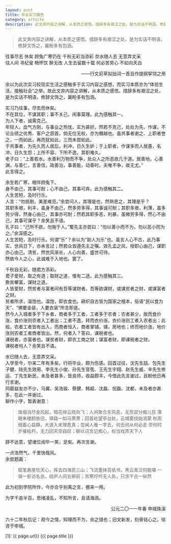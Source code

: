 ```yaml
---
layout: post
title: 毕业实习报告
category: article
description: 此文弃内容之讲解，从本质之感悟。措辞多有艰涩之处，是为实话不明语，修辞文饰之，冀盼多有包涵。
---
```

<blockquote>此文弃内容之讲解，从本质之感悟。措辞多有艰涩之处，是为实话不明语，修辞文饰之，冀盼多有包涵。</blockquote>
  
往事尽去 休矣 顾兔广寒仍在 千秋无彩当添彩 奈水随人去 无意弄文采  
往人间 寻纪叟 畅怀饮 醉无改 人生去留数十载 何必苦劳心 不如向天白  
<p align="right">——行文前草拟拙词一首且作提纲挈领之用</p>
余以为此次实习较现实生活之感触多于实习内容之感想，而实习本质亦为“体验生活，接触社会”之举。故此文弃内容之讲解，从本质之感悟。措辞多有艰涩之处，是为实话不明语，修辞文饰之，冀盼多有包涵。  

实习乃往事，尽去而休矣。  
不在其位，不谋其职；事不关己，闲事莫理。此为感触其一。  
为人下者，诚需克己。  
年轻人，血气方刚，与事业之热忱，实为甚好。然若不克己，处处为先、作谋，不论业绩之优秀、客户之颔首，倘无位无权，亦为僭越也。虽共事者谢之、上职者誉之，一而如此，再而犹如此，三而未尝如此。  
于共事者，为先久而人居后，利冲，日久生妒；于上职者，作谋多而人居愚，名冲，日久生怨；上所不容、下所不逸，其职难久。  
老子曰：“上善若水。水善利万物而不争，处众人之所恶故几于道。居善地，心善渊，与善仁，言善信，政善治，事善能，动善时。夫唯不争，故无尤。”  
此言得之。  

余生若广寒，相伴顾兔下。  
身不由己，其事可耐；心不由己，其事可弃。此为感触其二。  
人生苦短，及时行乐。  
人言：“勿挑剔，美差难觅。”余尝问人，其理是也，然熟思之，其理是乎？  
其职多艰，利丰，虽身不由己，然多劳多得，其事诚可耐；其职多艰，利薄，虽多劳少得，然身心由己，其事亦可耐；然若其职多恶，利暴，虽微劳多得，然心不由己，其事可谋乎？余笑且不语。  
孔子曰：“己所不欲，勿施于人。”蜀先主亦尝曰：“勿以善小而不为，勿以恶小而为之。”余深感之。  
人生苦短，及时行乐。何谓“乐”？余以为“助人为乐”也。虽言人心不古，此乃事实，世风日下，亦未言过；然若众皆遵先主之嘱、效孔孟之风，授职心由己，谋职亦心由己。清贫，然世风渐长，人心向善，盛世可待。  
然依今人之心，此诚难于入地也。罢了。  

千秋自无彩，随君方添彩。  
君子爱财，取之有道；取财之道，惟有二途。此为感触其三。  
欺贫攀富，谋财之道。  
人皆爱财，然贫者与富者间有吾等谋财者。吾等欲谋财，或谋贫者之财，或谋富者之财。  
贫者所求，温饱也。温饱，即衣食也。耕织自古皆为国家之根本，俗语“民以食为天”、“佛要金装，人要衣装”所言即是。  
然今人入城者多于下乡者，商者多于工者，工者多于农者；农者甚少，故而食价涨，食价涨则农者入工者出；工者不逸，转而衣价涨，衣价涨则工者入农者出；此般，农者工者皆有出入，而商者恒入，商者掌铺，铺，房地也；终而地价涨，地价涨则农者工者商者皆出。然，何者入？答曰，课税者也。  
课税者，亦富者也。谋贫者财，即农工商之财；谋富者财，即课税者之财。  
课税者何人？余笑且不语。  

水已随人去，无意弄文采。  
入学至今，尔来二年有多矣。行将毕业，颇为伤感。回首过往，沈先生喆、包先生子健、陆先生效用、李先生小俊、孙先生音弦、王先生宇翔、赵先生威、辛先生修运、丁先生新民，未及者甚多，皆良师，收益颇丰，今借此先言谢过，且盼他日再行言谢。  
同窗益友亦不少，马冀、吴浩骏、蔡健、韩超、沈磊、倪磊、沈都，未及者亦甚多，在此一并谢过。  
聊作小字，暂表谢意：  
<blockquote>烽烟消尽金风起，暗花绯云晓向飞；人间聚合东风恶，无奈双分痴儿狂
落眼朱楼颜依旧，驿路一如马萧萧；回首屹望亭台处，云城雾绕始消蒙
秋雨细着心益静，大道入末理愈真；忽闻人雁一字去，何去何从何必走
奈何时岁催枯朽，无力回天空自叹；聊以词文记痴心，权当戏弄天下人</blockquote>
  
辞不达意，望诸位阅毕一笑，足矣。再次言谢。  

一点浩然气，千里快哉风。  
余尝题画：  
<blockquote>赋笔悬崖忧天心，挥去四海觅三山；飞流墨抹百纸书，黑云青汉何能堪
一骑一影访名岳，结庐人间五柳前；苦寒咛吟无人处，只求千古一纵然</blockquote>

此为初到学院所作，今亦合乎别离之言，挪来一用。  

为字千逾半百，思绪凌乱，不知所言，且请海涵。  

<p align="right">公元二〇一一年春
申城珠溪</p>
<p align="left">六十二年秋后记：观今之情，知理而不为，余之错也；旧文新发，刻骨铭心之。徐咨于申城。</p>




[Shy07]:    http://git.shy07.com  "Shy07"
[1]:    {{ page.url}}  ({{ page.title }})
